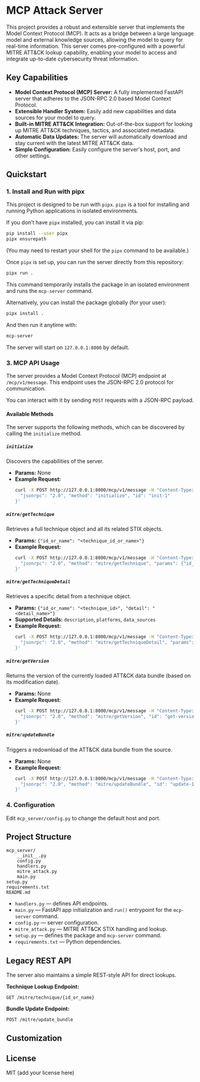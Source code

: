 # MCP Attack Server

This project provides a robust and extensible server that implements the Model Context Protocol (MCP). It acts as a bridge between a large language model and external knowledge sources, allowing the model to query for real-time information. This server comes pre-configured with a powerful MITRE ATT&CK lookup capability, enabling your model to access and integrate up-to-date cybersecurity threat information.

## Key Capabilities

*   **Model Context Protocol (MCP) Server:** A fully implemented FastAPI server that adheres to the JSON-RPC 2.0 based Model Context Protocol.
*   **Extensible Handler System:** Easily add new capabilities and data sources for your model to query.
*   **Built-in MITRE ATT&CK Integration:** Out-of-the-box support for looking up MITRE ATT&CK techniques, tactics, and associated metadata.
*   **Automatic Data Updates:** The server will automatically download and stay current with the latest MITRE ATT&CK data.
*   **Simple Configuration:** Easily configure the server's host, port, and other settings.

## Quickstart

### 1. Install and Run with pipx

This project is designed to be run with `pipx`. `pipx` is a tool for installing and running Python applications in isolated environments.

If you don't have `pipx` installed, you can install it via pip:
```bash
pip install --user pipx
pipx ensurepath
```
(You may need to restart your shell for the `pipx` command to be available.)

Once `pipx` is set up, you can run the server directly from this repository:

```bash
pipx run .
```

This command temporarily installs the package in an isolated environment and runs the `mcp-server` command.

Alternatively, you can install the package globally (for your user):

```bash
pipx install .
```

And then run it anytime with:
```bash
mcp-server
```

The server will start on `127.0.0.1:8000` by default.

### 3. MCP API Usage

The server provides a Model Context Protocol (MCP) endpoint at `/mcp/v1/message`. This endpoint uses the JSON-RPC 2.0 protocol for communication.

You can interact with it by sending `POST` requests with a JSON-RPC payload.

#### Available Methods

The server supports the following methods, which can be discovered by calling the `initialize` method.

##### `initialize`

Discovers the capabilities of the server.
- **Params:** None
- **Example Request:**
    ```bash
    curl -X POST http://127.0.0.1:8000/mcp/v1/message -H "Content-Type: application/json" -d '{
      "jsonrpc": "2.0", "method": "initialize", "id": "init-1"
    }'
    ```

##### `mitre/getTechnique`

Retrieves a full technique object and all its related STIX objects.
- **Params:** `{"id_or_name": "<technique_id_or_name>"}`
- **Example Request:**
    ```bash
    curl -X POST http://127.0.0.1:8000/mcp/v1/message -H "Content-Type: application/json" -d '{
      "jsonrpc": "2.0", "method": "mitre/getTechnique", "params": {"id_or_name": "T1059"}, "id": "get-tech-1"
    }'
    ```

##### `mitre/getTechniqueDetail`

Retrieves a specific detail from a technique object.
- **Params:** `{"id_or_name": "<technique_id>", "detail": "<detail_name>"}`
- **Supported Details:** `description`, `platforms`, `data_sources`
- **Example Request:**
    ```bash
    curl -X POST http://127.0.0.1:8000/mcp/v1/message -H "Content-Type: application/json" -d '{
      "jsonrpc": "2.0", "method": "mitre/getTechniqueDetail", "params": {"id_or_name": "T1059", "detail": "platforms"}, "id": "get-detail-1"
    }'
    ```

##### `mitre/getVersion`

Returns the version of the currently loaded ATT&CK data bundle (based on its modification date).
- **Params:** None
- **Example Request:**
    ```bash
    curl -X POST http://127.0.0.1:8000/mcp/v1/message -H "Content-Type: application/json" -d '{
      "jsonrpc": "2.0", "method": "mitre/getVersion", "id": "get-version-1"
    }'
    ```

##### `mitre/updateBundle`

Triggers a redownload of the ATT&CK data bundle from the source.
- **Params:** None
- **Example Request:**
    ```bash
    curl -X POST http://127.0.0.1:8000/mcp/v1/message -H "Content-Type: application/json" -d '{
      "jsonrpc": "2.0", "method": "mitre/updateBundle", "id": "update-1"
    }'
    ```

### 4. Configuration

Edit `mcp_server/config.py` to change the default host and port.

## Project Structure

```
mcp_server/
    __init__.py
    config.py
    handlers.py
    mitre_attack.py
    main.py
setup.py
requirements.txt
README.md
```

- `handlers.py` — defines API endpoints.
- `main.py` — FastAPI app initialization and `run()` entrypoint for the `mcp-server` command.
- `config.py` — server configuration.
- `mitre_attack.py` — MITRE ATT&CK STIX handling and lookup.
- `setup.py` — defines the package and `mcp-server` command.
- `requirements.txt` — Python dependencies.

## Legacy REST API

The server also maintains a simple REST-style API for direct lookups.

**Technique Lookup Endpoint:**  
```
GET /mitre/technique/{id_or_name}
```

**Bundle Update Endpoint:**  
```
POST /mitre/update_bundle
```

## Customization

## License

MIT (add your license here)
